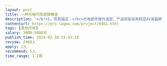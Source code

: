 ```yaml
---                
layout: post       
title: 一种光电可控透镜模组           
description: '</br>1，项目描述：</br>光电部件替代选型，产品目前采用段显AV液晶屏，存在透过光率低的问题。</br>2，主要功能点：</br>替代的光学核心部件要求：高透光率、对光具有选择性（例如波长、偏振等）、操控方便（比如电控）、轻薄易于集成、成本较低，可以显示尺寸~0.5mm的图案（例如圆形、正方形等）。</br>3，可参考产品：</br>液晶屏电子表、点阵LCD屏幕，彩色滤光片。</br>4，人员要求：</br>拥有光电行业从业经验；熟悉较多光学元件的用途和原理。</br>'     
contenturl: https://pro.lagou.com/project/6461.html      
tags: [其他开发]            
salary: 3000-5000元          
publish_time: 2018-02-28 15:43:19         
review: 2468人                   
apply: 1人                   
recommend: 5人                   
time_range: 1-2周              
---                 
```

